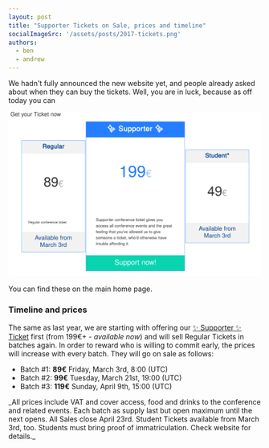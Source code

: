 ```yaml
---
layout: post
title: "Supporter Tickets on Sale, prices and timeline"
socialImageSrc: '/assets/posts/2017-tickets.png'
authors:
  - ben
  - andrew
---
```


We hadn't fully announced the new website yet, and people already asked about when they can buy the tickets. Well, you are in luck, because as off today you can 

[![Get your Ticket now (block of tickets with prices from website)](/assets/posts/2017-tickets.png)](http://2017.rustfest.eu/)

You can find these on the main home page.

### Timeline and prices

The same as last year, we are starting with offering our [✨ Supporter ✨ Ticket](https://ti.to/asquera-event-ug/rustfest-kyiv/with/nhv7rcouqe0) first (from 199€+ _- available now_) and will sell Regular Tickets in batches again. In order to reward who is willing to commit early, the prices will increase with every batch. They will go on sale as follows:

 + Batch #1: **89€** <span class="smallprint"> Friday, March 3rd, 8:00 (UTC)</span>
 + Batch #2: **99€** <span class="smallprint"> Tuesday, March 21st, 19:00 (UTC)</span>
 + Batch #3: **119€** <span class="smallprint"> Sunday, April 9th, 15:00 (UTC)</span>


<p class="smallprint" markdown="1">_All prices include VAT and cover access, food and drinks to the conference and related events. Each batch as supply last but open maximum until the next opens. All Sales close April 23rd. Student Tickets available from March 3rd, too. Students must bring proof of immatriculation. Check website for details._</p>
